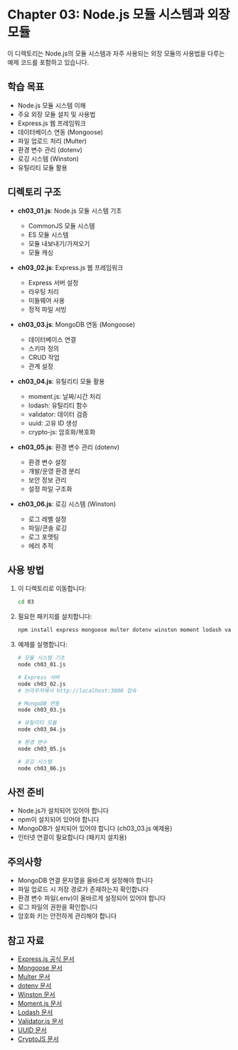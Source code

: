 # Chapter 03: Node.js 모듈 시스템과 외장 모듈

이 디렉토리는 Node.js의 모듈 시스템과 자주 사용되는 외장 모듈의 사용법을 다루는 예제 코드를 포함하고 있습니다.

## 학습 목표

- Node.js 모듈 시스템 이해
- 주요 외장 모듈 설치 및 사용법
- Express.js 웹 프레임워크
- 데이터베이스 연동 (Mongoose)
- 파일 업로드 처리 (Multer)
- 환경 변수 관리 (dotenv)
- 로깅 시스템 (Winston)
- 유틸리티 모듈 활용

## 디렉토리 구조

- **ch03_01.js**: Node.js 모듈 시스템 기초

  - CommonJS 모듈 시스템
  - ES 모듈 시스템
  - 모듈 내보내기/가져오기
  - 모듈 캐싱

- **ch03_02.js**: Express.js 웹 프레임워크

  - Express 서버 설정
  - 라우팅 처리
  - 미들웨어 사용
  - 정적 파일 서빙

- **ch03_03.js**: MongoDB 연동 (Mongoose)

  - 데이터베이스 연결
  - 스키마 정의
  - CRUD 작업
  - 관계 설정

- **ch03_04.js**: 유틸리티 모듈 활용

  - moment.js: 날짜/시간 처리
  - lodash: 유틸리티 함수
  - validator: 데이터 검증
  - uuid: 고유 ID 생성
  - crypto-js: 암호화/복호화

- **ch03_05.js**: 환경 변수 관리 (dotenv)

  - 환경 변수 설정
  - 개발/운영 환경 분리
  - 보안 정보 관리
  - 설정 파일 구조화

- **ch03_06.js**: 로깅 시스템 (Winston)
  - 로그 레벨 설정
  - 파일/콘솔 로깅
  - 로그 포맷팅
  - 에러 추적

## 사용 방법

1. 이 디렉토리로 이동합니다:

   ```bash
   cd 03
   ```

2. 필요한 패키지를 설치합니다:

   ```bash
   npm install express mongoose multer dotenv winston moment lodash validator uuid crypto-js
   ```

3. 예제를 실행합니다:

   ```bash
   # 모듈 시스템 기초
   node ch03_01.js

   # Express 서버
   node ch03_02.js
   # 브라우저에서 http://localhost:3000 접속

   # MongoDB 연동
   node ch03_03.js

   # 유틸리티 모듈
   node ch03_04.js

   # 환경 변수
   node ch03_05.js

   # 로깅 시스템
   node ch03_06.js
   ```

## 사전 준비

- Node.js가 설치되어 있어야 합니다
- npm이 설치되어 있어야 합니다
- MongoDB가 설치되어 있어야 합니다 (ch03_03.js 예제용)
- 인터넷 연결이 필요합니다 (패키지 설치용)

## 주의사항

- MongoDB 연결 문자열을 올바르게 설정해야 합니다
- 파일 업로드 시 저장 경로가 존재하는지 확인합니다
- 환경 변수 파일(.env)이 올바르게 설정되어 있어야 합니다
- 로그 파일의 권한을 확인합니다
- 암호화 키는 안전하게 관리해야 합니다

## 참고 자료

- [Express.js 공식 문서](https://expressjs.com/)
- [Mongoose 문서](https://mongoosejs.com/docs/)
- [Multer 문서](https://github.com/expressjs/multer)
- [dotenv 문서](https://github.com/motdotla/dotenv)
- [Winston 문서](https://github.com/winstonjs/winston)
- [Moment.js 문서](https://momentjs.com/docs/)
- [Lodash 문서](https://lodash.com/docs/)
- [Validator.js 문서](https://github.com/validatorjs/validator.js)
- [UUID 문서](https://github.com/uuidjs/uuid)
- [CryptoJS 문서](https://github.com/brix/crypto-js)
